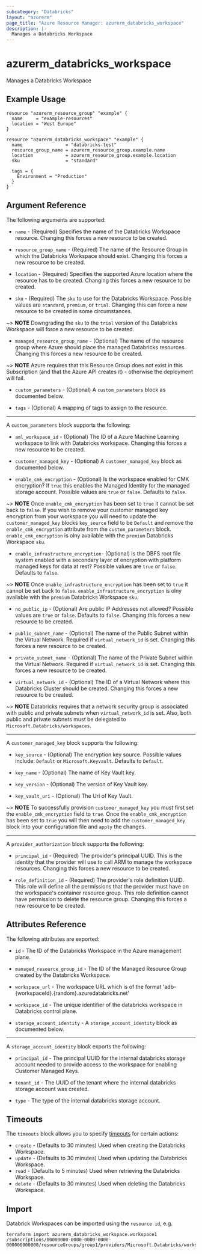 ```yaml
---
subcategory: "Databricks"
layout: "azurerm"
page_title: "Azure Resource Manager: azurerm_databricks_workspace"
description: |-
  Manages a Databricks Workspace
---
```


# azurerm_databricks_workspace

Manages a Databricks Workspace

## Example Usage

```hcl
resource "azurerm_resource_group" "example" {
  name     = "example-resources"
  location = "West Europe"
}

resource "azurerm_databricks_workspace" "example" {
  name                = "databricks-test"
  resource_group_name = azurerm_resource_group.example.name
  location            = azurerm_resource_group.example.location
  sku                 = "standard"

  tags = {
    Environment = "Production"
  }
}
```

## Argument Reference

The following arguments are supported:

* `name` - (Required) Specifies the name of the Databricks Workspace resource. Changing this forces a new resource to be created.

* `resource_group_name` - (Required) The name of the Resource Group in which the Databricks Workspace should exist. Changing this forces a new resource to be created.

* `location` - (Required) Specifies the supported Azure location where the resource has to be created. Changing this forces a new resource to be created.

* `sku` - (Required) The `sku` to use for the Databricks Workspace. Possible values are `standard`, `premium`, or `trial`. Changing this can force a new resource to be created in some circumstances.

~> **NOTE** Downgrading the `sku` to the `trial` version of the Databricks Workspace will force a new resource to be created.

* `managed_resource_group_name` - (Optional) The name of the resource group where Azure should place the managed Databricks resources. Changing this forces a new resource to be created.

~> **NOTE** Azure requires that this Resource Group does not exist in this Subscription (and that the Azure API creates it) - otherwise the deployment will fail.

* `custom_parameters` - (Optional) A `custom_parameters` block as documented below.

* `tags` - (Optional) A mapping of tags to assign to the resource.

---

A `custom_parameters` block supports the following:

* `aml_workspace_id` - (Optional) The ID of a Azure Machine Learning workspace to link with Databricks workspace. Changing this forces a new resource to be created.

* `customer_managed_key` - (Optional) A `customer_managed_key` block as documented below.

* `enable_cmk_encryption` - (Optional) Is the workspace enabled for CMK encryption? If `true` this enables the Managed Identity for the managed storage account. Possible values are `true` or `false`. Defaults to `false`.

~> **NOTE** Once `enable_cmk_encryption` has been set to `true` it cannot be set back to `false`. If you wish to remove your customer managed key encryption from your workspace you will need to update the `customer_managed_key` blocks `key_source` field to be `Default` and remove the `enable_cmk_encryption` attribute from the `custom_parameters` block. `enable_cmk_encryption` is olny available with the `premium` Databricks Workspace `sku`.

* `enable_infrastructure_encryption`- (Optional) Is the DBFS root file system enabled with a secondary layer of encryption with platform managed keys for data at rest? Possible values are `true` or `false`. Defaults to `false`.

~> **NOTE** Once `enable_infrastructure_encryption` has been set to `true` it cannot be set back to `false`. `enable_infrastructure_encryption` is olny available with the `premium` Databricks Workspace `sku`.

* `no_public_ip` - (Optional) Are public IP Addresses not allowed? Possible values are `true` or `false`. Defaults to `false`. Changing this forces a new resource to be created.

* `public_subnet_name` - (Optional) The name of the Public Subnet within the Virtual Network. Required if `virtual_network_id` is set. Changing this forces a new resource to be created.

* `private_subnet_name` - (Optional) The name of the Private Subnet within the Virtual Network. Required if `virtual_network_id` is set. Changing this forces a new resource to be created.

* `virtual_network_id` - (Optional) The ID of a Virtual Network where this Databricks Cluster should be created. Changing this forces a new resource to be created.

~> **NOTE** Databricks requires that a network security group is associated with public and private subnets when `virtual_network_id` is set. Also, both public and private subnets must be delegated to `Microsoft.Databricks/workspaces`.

---

A `customer_managed_key` block supports the following:

* `key_source` - (Optional) The encryption key source. Possible values include: `Default` or `Microsoft.Keyvault`. Defaults to `Default`.

* `key_name` - (Optional) The name of Key Vault key.

* `key_version` - (Optional) The version of Key Vault key.

* `key_vault_uri` - (Optional) The Uri of Key Vault.

~> **NOTE** To successfully provision `customer_managed_key` you must first set the `enable_cmk_encryption` field to `true`. Once the `enable_cmk_encryption` has been set to `true` you will then need to add the `customer_managed_key` block into your configuration file and `apply` the changes.

---

A `provider_authorization` block supports the following:

* `principal_id` - (Required) The provider's principal UUID. This is the identity that the provider will use to call ARM to manage the workspace resources. Changing this forces a new resource to be created.

* `role_definition_id` - (Required) The provider's role definition UUID. This role will define all the permissions that the provider must have on the workspace's container resource group. This role definition cannot have permission to delete the resource group. Changing this forces a new resource to be created.


## Attributes Reference

The following attributes are exported:

* `id` - The ID of the Databricks Workspace in the Azure management plane.

* `managed_resource_group_id` - The ID of the Managed Resource Group created by the Databricks Workspace.

* `workspace_url` - The workspace URL which is of the format 'adb-{workspaceId}.{random}.azuredatabricks.net'

* `workspace_id` - The unique identifier of the databricks workspace in Databricks control plane.

* `storage_account_identity` - A `storage_account_identity` block as documented below.

---

A `storage_account_identity` block exports the following:

* `principal_id` - The principal UUID for the internal databricks storage account needed to provide access to the workspace for enabling Customer Managed Keys.

* `tenant_id` - The UUID of the tenant where the internal databricks storage account was created.

* `type` - The type of the internal databricks storage account.


## Timeouts

The `timeouts` block allows you to specify [timeouts](https://www.terraform.io/docs/configuration/resources.html#timeouts) for certain actions:

* `create` - (Defaults to 30 minutes) Used when creating the Databricks Workspace.
* `update` - (Defaults to 30 minutes) Used when updating the Databricks Workspace.
* `read` - (Defaults to 5 minutes) Used when retrieving the Databricks Workspace.
* `delete` - (Defaults to 30 minutes) Used when deleting the Databricks Workspace.

## Import

Databrick Workspaces can be imported using the `resource id`, e.g.

```shell
terraform import azurerm_databricks_workspace.workspace1 /subscriptions/00000000-0000-0000-0000-000000000000/resourceGroups/group1/providers/Microsoft.Databricks/workspaces/workspace1
```
